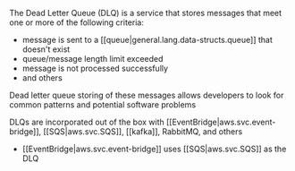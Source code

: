 
The Dead Letter Queue (DLQ) is a service that stores messages that meet one or more of the following criteria:
- message is sent to a [[queue|general.lang.data-structs.queue]] that doesn't exist
- queue/message length limit exceeded
- message is not processed successfully
- and others

Dead letter queue storing of these messages allows developers to look for common patterns and potential software problems

DLQs are incorporated out of the box with [[EventBridge|aws.svc.event-bridge]], [[SQS|aws.svc.SQS]], [[kafka]], RabbitMQ, and others
- [[EventBridge|aws.svc.event-bridge]] uses [[SQS|aws.svc.SQS]] as the DLQ
